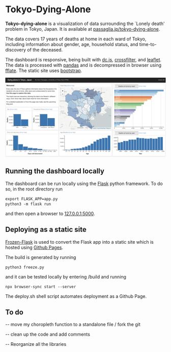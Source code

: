 # Tokyo-Dying-Alone

**Tokyo-dying-alone** is a visualization of data surrounding the `Lonely death' problem in Tokyo, Japan. It is available at [passaglia.jp/tokyo-dying-alone](http://passaglia.jp/tokyo-dying-alone).

The data covers 17 years of deaths at home in each ward of Tokyo, including information about gender, age, household status, and time-to-discovery of the deceased.

The dashboard is responsive, being built with [dc.js](https://dc-js.github.io/dc.js/), [crossfilter](https://github.com/crossfilter/crossfilter), and [leaflet](https://leafletjs.com/). The data is processed with [pandas](https://pandas.pydata.org/) and is decompressed in browser using [fflate](https://github.com/101arrowz/fflate). The static site uses [bootstrap](https://getbootstrap.com/).

[![Demo screenshot](img/dashboard.png)](http://passaglia.jp/tokyo-dying-alone)


## Running the dashboard locally

The dashboard can be run locally using the [Flask](https://flask.palletsprojects.com/en/2.0.x/) python framework. To do so, in the root directory run

```
export FLASK_APP=app.py
python3 -m flask run
```

and then open a browser to [127.0.0.1:5000](http://127.0.0.1:5000).

## Deploying as a static site

[Frozen-Flask](https://pythonhosted.org/Frozen-Flask/) is used to convert the Flask app into a static site which is hosted using [Github Pages](https://docs.github.com/ja/pages/getting-started-with-github-pages/about-github-pages).

The build is generated by running

```
python3 freeze.py 
```

and it can be tested locally by entering /build and running

``` 
npx browser-sync start --server
```

The deploy.sh shell script automates deployment as a Github Page.

## To do

-- move my choropleth function to a standalone file / fork the git

-- clean up the code and add comments

-- Reorganize all the libraries

